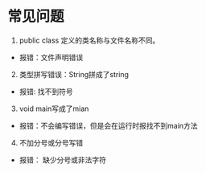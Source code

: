 # 常见问题
1. public class 定义的类名称与文件名称不同。
* 报错：文件声明错误
2. 类型拼写错误：String拼成了string
* 报错: 找不到符号
3. void main写成了mian
* 报错：不会编写错误，但是会在运行时报找不到main方法
4. 不加分号或分号写错
* 报错： 缺少分号或非法字符